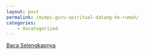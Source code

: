 ```yaml
---
layout: post
permalink: /mimpi-guru-spiritual-datang-ke-rumah/
categories:
    - Uncategorized
---
```


[Baca Selengkapnya](/01)